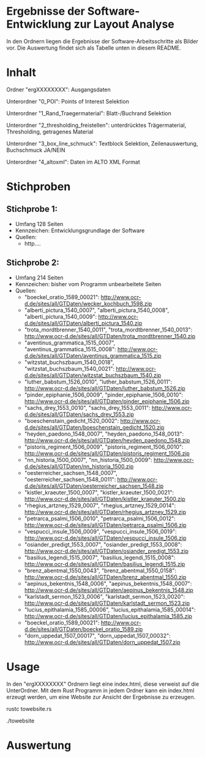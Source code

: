 # Ergebnisse der Software-Entwicklung zur Layout Analyse
In den Ordnern liegen die Ergebnisse der Software-Arbeitsschritte als Bilder vor. Die Auswertung findet sich als Tabelle unten in diesem README.

# Inhalt
Ordner "ergXXXXXXXX": Ausgangsdaten

Unterordner "0_POI": Points of Interest Selektion

Unterordner "1_Rand_Traegermaterial": Blatt-/Buchrand Selektion

Unterordner "2_thresholding_freistellen": unterdrücktes Trägermaterial, Thresholding, getragenes Material

Unterordner "3_box_line_schmuck": Textblock Selektion, Zeilenauswertung, Buchschmuck JA/NEIN

Unterordner "4_altoxml": Daten im ALTO XML Format

# Stichproben

## Stichprobe 1: 
  - Umfang 128 Seiten
  - Kennzeichen: Entwicklungsgrundlage der Software
  - Quellen:
    - http....
    
## Stichprobe 2:
  - Umfang 214 Seiten
  - Kennzeichen: bisher vom Programm unbearbeitete Seiten
  - Quellen:
    - "boeckel_oratio_1589_00021": http://www.ocr-d.de/sites/all/GTDaten/wecker_kochbuch_1598.zip
    - "alberti_pictura_1540_0007", "alberti_pictura_1540_0008", "alberti_pictura_1540_0009": http://www.ocr-d.de/sites/all/GTDaten/alberti_pictura_1540.zip
    - "trota_mordtbrenner_1540_0011", "trota_mordtbrenner_1540_0013": http://www.ocr-d.de/sites/all/GTDaten/trota_mordtbrenner_1540.zip
    - "aventinus_grammatica_1515_0007", "aventinus_grammatica_1515_0008": http://www.ocr-d.de/sites/all/GTDaten/aventinus_grammatica_1515.zip
    - "witzstat_buchszbaum_1540_0018", "witzstat_buchszbaum_1540_0021": http://www.ocr-d.de/sites/all/GTDaten/witzstat_buchszbaum_1540.zip
    - "luther_babstum_1526_0010", "luther_babstum_1526_0011": http://www.ocr-d.de/sites/all/GTDaten/luther_babstum_1526.zip
    - "pinder_epiphanie_1506_0009", "pinder_epiphanie_1506_0010": http://www.ocr-d.de/sites/all/GTDaten/pinder_epiphanie_1506.zip
    - "sachs_drey_1553_0010", "sachs_drey_1553_0011": http://www.ocr-d.de/sites/all/GTDaten/sachs_drey_1553.zip
    - "boeschenstain_gedicht_1520_0002": http://www.ocr-d.de/sites/all/GTDaten/boeschenstain_gedicht_1520.zip
    - "heyden_paedono_1548_0007", "heyden_paedono_1548_0013": http://www.ocr-d.de/sites/all/GTDaten/heyden_paedono_1548.zip
    - "pistoris_regiment_1506_0009", "pistoris_regiment_1506_0010": http://www.ocr-d.de/sites/all/GTDaten/pistoris_regiment_1506.zip
    - "nn_historia_1500_0007", "nn_historia_1500_0009": http://www.ocr-d.de/sites/all/GTDaten/nn_historia_1500.zip
    - "oesterreicher_sachsen_1548_0007", "oesterreicher_sachsen_1548_0011": http://www.ocr-d.de/sites/all/GTDaten/oesterreicher_sachsen_1548.zip
    - "kistler_kraeuter_1500_0007", "kistler_kraeuter_1500_0021": http://www.ocr-d.de/sites/all/GTDaten/kistler_kraeuter_1500.zip
    - "rhegius_artzney_1529_0007", "rhegius_artzney_1529_0014": http://www.ocr-d.de/sites/all/GTDaten/rhegius_artzney_1529.zip
    - "petrarca_psalmi_1506_0010", "petrarca_psalmi_1506_0012": http://www.ocr-d.de/sites/all/GTDaten/petrarca_psalmi_1506.zip
    - "vespucci_insule_1506_0009", "vespucci_insule_1506_0019": http://www.ocr-d.de/sites/all/GTDaten/vespucci_insule_1506.zip
    - "osiander_predigt_1553_0007", "osiander_predigt_1553_0008": http://www.ocr-d.de/sites/all/GTDaten/osiander_predigt_1553.zip
    - "basilius_legendi_1515_0007", "basilius_legendi_1515_0008": http://www.ocr-d.de/sites/all/GTDaten/basilius_legendi_1515.zip
    - "brenz_abentmal_1550_0043", "brenz_abentmal_1550_0158": http://www.ocr-d.de/sites/all/GTDaten/brenz_abentmal_1550.zip
    - "aepinus_bekentnis_1548_0006", "aepinus_bekentnis_1548_0007": http://www.ocr-d.de/sites/all/GTDaten/aepinus_bekentnis_1548.zip
    - "karlstadt_sermon_1523_0006", "karlstadt_sermon_1523_0020": http://www.ocr-d.de/sites/all/GTDaten/karlstadt_sermon_1523.zip
    - "lucius_epithalamia_1585_00006", "lucius_epithalamia_1585_00014": http://www.ocr-d.de/sites/all/GTDaten/lucius_epithalamia_1585.zip
    - "boeckel_oratio_1589_00021": http://www.ocr-d.de/sites/all/GTDaten/boeckel_oratio_1589.zip
    - "dorn_uppedat_1507_00017", "dorn_uppedat_1507_00032": http://www.ocr-d.de/sites/all/GTDaten/dorn_uppedat_1507.zip

# Usage
In den "ergXXXXXXXX" Ordnern liegt eine index.html, diese verweist auf die UnterOrdner. Mit dem Rust Programm in jedem Ordner kann ein index.html erzeugt werden, um eine Website zur Ansicht der Ergebnisse zu erzeugen.

rustc towebsite.rs

./towebsite

# Auswertung


